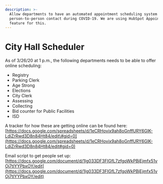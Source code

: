 ```yaml
---
description: >-
  Allow departments to have an automated appointment scheduling system to limit
  person-to-person contact during COVID-19. We are using HubSpot Appointment
  feature for this.
---
```


# City Hall Scheduler

As of 3/26/20 at 1 p.m., the following departments needs to be able to offer online scheduling:

* Registry 
* Parking Clerk 
* Age Strong 
* Elections 
* City Clerk 
* Assessing 
* Collecting 
* Bid counter for Public Facilities 
* ISD 

A tracker for how these are getting online can be found here: [https://docs.google.com/spreadsheets/d/1eCRHovix9ah8oGnffURY6GlK-LdiZrRwd3D8n84Ht84/edit\#gid=0](https://docs.google.com/spreadsheets/d/1eCRHovix9ah8oGnffURY6GlK-LdiZrRwd3D8n84Ht84/edit#gid=0)

Email script to get people set up: [https://docs.google.com/document/d/1lg033DF3FIGfL7zfgoWkPBjEjmfx51vOj7tlYYPbxOY/edit](https://docs.google.com/document/d/1lg033DF3FIGfL7zfgoWkPBjEjmfx51vOj7tlYYPbxOY/edit)




